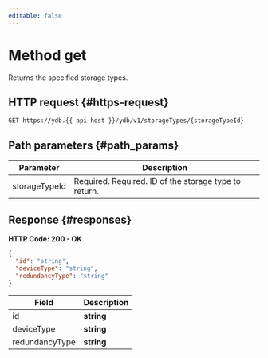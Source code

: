 ```yaml
---
editable: false
---
```


# Method get
Returns the specified storage types.
 

 
## HTTP request {#https-request}
```
GET https://ydb.{{ api-host }}/ydb/v1/storageTypes/{storageTypeId}
```
 
## Path parameters {#path_params}
 
Parameter | Description
--- | ---
storageTypeId | Required. Required. ID of the storage type to return.
 
## Response {#responses}
**HTTP Code: 200 - OK**

```json 
{
  "id": "string",
  "deviceType": "string",
  "redundancyType": "string"
}
```

 
Field | Description
--- | ---
id | **string**<br>
deviceType | **string**<br>
redundancyType | **string**<br>